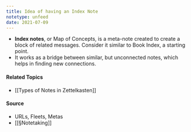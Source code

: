 ```yaml
---
title: Idea of having an Index Note
notetype: unfeed
date: 2021-07-09
---
```

- **Index notes**, or Map of Concepts, is a meta-note created to create a block of related messages. Consider it similar to Book Index, a starting point. 
- It works as a bridge between similar, but unconnected notes, which helps in finding new connections.

#### Related Topics
- [[Types of Notes in Zettelkasten]]

#### Source
- URLs, Fleets, Metas
- [[§Notetaking]]